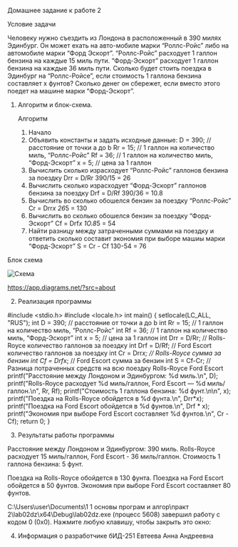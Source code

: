Домашнее задание к работе 2

Условие задачи

Человеку нужно съездить из Лондона в расположенный в 390 милях Эдинбург. Он может ехать на авто-мобиле марки “Роллс-Ройс” либо на автомобиле марки “Форд Эскорт”. “Роллс-Ройс” расходует 1 галлон бензина на каждые 15 миль пути. “Форд-Эскорт” расходует 1 галлон бензина на каждые 36 миль пути. Сколько будет стоить поездка в Эдинбург на “Роллс-Ройсе”, если стоимость 1 галлона бензина составляет х фунтов? Сколько денег он сбережет, если вместо этого поедет на машине марки “Форд-Эскорт”.

1. Алгоритм и блок-схема.

   Алгоритм
   1. Начало
   2. Объявить константы и задать исходные данные:
      D = 390; // расстояние от точки а до b
      Rr = 15; // 1 галлон на количество миль, “Роллс-Ройс”
      Rf = 36; // 1 галлон на количество миль, “Форд-Эскорт”
      x = 5; // цена за 1 галлон
   3. Вычислить сколько израсходует “Роллс-Ройс” галлонов бензина за поездку
      Drr = D/Rr
      390/15 = 26
   5. Вычислить сколько израсходует “Форд-Эскорт” галлонов бензина за поездку
      Drf = D/Rf
      390/36 = 10.8
   7. Вычислить во сколько обошелся бензин за поездку “Роллс-Ройс”
      Cr = Drr*x
      26*5 = 130
   9. Вычислить во сколько обошелся бензин за поездку “Форд-Эскорт”
      Cf = Drf*x
      1O.8*5 = 54
   11. Найти разницу между затраченными суммами на поездку и ответить сколько составит экономия при выборе машиы марки “Форд-Эскорт”
       S = Cr - Cf
       130-54 = 76


  Блок схема
  
 ![Схема](https://github.com/user-attachments/assets/280f1b85-33d7-4b24-8a82-b77656dccbb6)
 
 https://app.diagrams.net/?src=about


 2. Реализация программы

 #include <stdio.h>
#include <locale.h>
int main()
{
	setlocale(LC_ALL, "RUS");
	int D = 390; // расстояние от точки а до b
	int Rr = 15; // 1 галлон на количество миль, “Роллс-Ройс”
	int Rf = 36; // 1 галлон на количество миль, “Форд-Эскорт”
	int x = 5; // цена за 1 галлон
	int Drr = D/Rr; // Rolls-Royce количество галлонов за поездку
	int Drf = D/Rf; // Ford Escort количество галлонов за поездку
	int Cr = Drr*x; // Rolls-Royce сумма за бензин
	int Cf = Drf*x; // Ford Escort сумма за бензин
	int S = Cf-Cr; // Разница потраченных средств на всю поездку Rolls-Royce Ford Escort
	printf("Расстояние между Лондоном и Эдинбургом: %d миль.\n", D);
	printf("Rolls-Royce расходует %d миль/галлон, Ford Escort — %d миль/галлон.\n", Rr, Rf);
	printf("Стоимость 1 галлона бензина: %d фунт.\n\n", x);
	printf("Поездка на Rolls-Royce обойдется в %d фунта.\n", Drr*x);
	printf("Поездка на Ford Escort обойдется в %d фунтов.\n", Drf * x);
	printf("Экономия при выборе Ford Escort составляет %d фунтов.\n", Cr - Cf);
	return 0;
}


3. Результаты работы программы

Расстояние между Лондоном и Эдинбургом: 390 миль.
Rolls-Royce расходует 15 миль/галлон, Ford Escort - 36 миль/галлон.
Стоимость 1 галлона бензина: 5 фунт.

Поездка на Rolls-Royce обойдется в 130 фунта.
Поездка на Ford Escort обойдется в 50 фунтов.
Экономия при выборе Ford Escort составляет 80 фунтов.

C:\Users\user\Documents\1 1 основы програм и алгор\практ 2\lab02dz\x64\Debug\lab02dz.exe (процесс 5608) завершил работу с кодом 0 (0x0).
Нажмите любую клавишу, чтобы закрыть это окно:

4.  Информация о разработчике
   бИД-251 Евтеева Анна Андреевна
